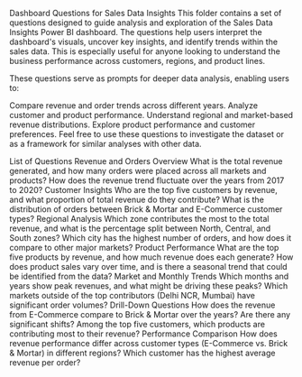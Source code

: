 Dashboard Questions for Sales Data Insights
This folder contains a set of questions designed to guide analysis and exploration of the Sales Data Insights Power BI dashboard. The questions help users interpret the dashboard's visuals, uncover key insights, and identify trends within the sales data. This is especially useful for anyone looking to understand the business performance across customers, regions, and product lines.

These questions serve as prompts for deeper data analysis, enabling users to:

Compare revenue and order trends across different years.
Analyze customer and product performance.
Understand regional and market-based revenue distributions.
Explore product performance and customer preferences.
Feel free to use these questions to investigate the dataset or as a framework for similar analyses with other data.

List of Questions
Revenue and Orders Overview
What is the total revenue generated, and how many orders were placed across all markets and products?
How does the revenue trend fluctuate over the years from 2017 to 2020?
Customer Insights
Who are the top five customers by revenue, and what proportion of total revenue do they contribute?
What is the distribution of orders between Brick & Mortar and E-Commerce customer types?
Regional Analysis
Which zone contributes the most to the total revenue, and what is the percentage split between North, Central, and South zones?
Which city has the highest number of orders, and how does it compare to other major markets?
Product Performance
What are the top five products by revenue, and how much revenue does each generate?
How does product sales vary over time, and is there a seasonal trend that could be identified from the data?
Market and Monthly Trends
Which months and years show peak revenues, and what might be driving these peaks?
Which markets outside of the top contributors (Delhi NCR, Mumbai) have significant order volumes?
Drill-Down Questions
How does the revenue from E-Commerce compare to Brick & Mortar over the years? Are there any significant shifts?
Among the top five customers, which products are contributing most to their revenue?
Performance Comparison
How does revenue performance differ across customer types (E-Commerce vs. Brick & Mortar) in different regions?
Which customer has the highest average revenue per order?
